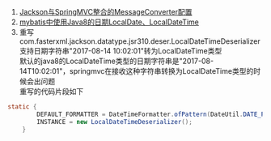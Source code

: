 1. [Jackson与SpringMVC整合的MessageConverter配置](/java/spring/RESOURCE.MD#Jackson与SpringMVC整合的MessageConverter配置)
2. [mybatis中使用Java8的日期LocalDate、LocalDateTime](/java/mybatics/RESOURCE.MD#mybatis中使用Java8的日期LocalDate、LocalDateTime)
3. 重写com.fasterxml.jackson.datatype.jsr310.deser.LocalDateTimeDeserializer支持日期字符串"2017-08-14 10:02:01"转为LocalDateTime类型  
默认的java8的LocalDateTime类型的日期字符串是"2017-08-14T10:02:01"，springmvc在接收这种字符串转换为LocalDateTime类型的时候会出问题  
重写的代码片段如下  
```java
static {
        DEFAULT_FORMATTER = DateTimeFormatter.ofPattern(DateUtil.DATE_PATTERN.YYYY_MM_DD_HH_MM_SS);
        INSTANCE = new LocalDateTimeDeserializer();
    }
```